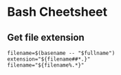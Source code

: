 # Bash Cheetsheet

## Get file extension
```
filename=$(basename -- "$fullname")
extension="${filename##*.}"
filename="${filename%.*}"
```

